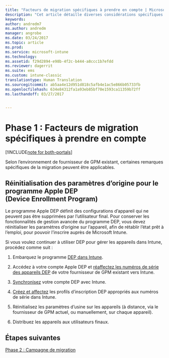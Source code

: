 ```yaml
---
title: "Facteurs de migration spécifiques à prendre en compte | Microsoft Docs"
description: "Cet article détaille diverses considérations spécifiques de la migration que les clients doivent prendre en compte avant de démarrer une campagne de migration."
keywords: 
author: andredm7
ms.author: andredm
manager: angrobe
ms.date: 03/24/2017
ms.topic: article
ms.prod: 
ms.service: microsoft-intune
ms.technology: 
ms.assetid: f29d2894-e98b-4f2c-b444-a8ccc1b7efdd
ms.reviewer: dagerrit
ms.suite: ems
ms.custom: intune-classic
translationtype: Human Translation
ms.sourcegitcommit: ab5aa4e12d951d818c5afb4e1ac5e866b05733fb
ms.openlocfilehash: 634e84312fa1a93eb85bf70e1593ca11359b72ff
ms.lasthandoff: 03/27/2017


---
```


# <a name="phase-1-special-migration-considerations"></a>Phase 1 : Facteurs de migration spécifiques à prendre en compte

[!INCLUDE[note for both-portals](../includes/note-for-both-portals.md)]

Selon l’environnement de fournisseur de GPM existant, certaines remarques spécifiques de la migration peuvent être applicables.

## <a name="factory-reset-for-apples-device-enrollment-program-dep"></a>Réinitialisation des paramètres d’origine pour le programme Apple DEP (Device Enrollment Program)

Le programme Apple DEP définit des configurations d’appareil qui ne peuvent pas être supprimées par l’utilisateur final. Pour conserver les fonctionnalités de gestion avancée du programme DEP, vous devez réinitialiser les paramètres d’origine sur l’appareil, afin de rétablir l’état prêt à l’emploi, pour pouvoir l’inscrire auprès de Microsoft Intune.

Si vous voulez continuer à utiliser DEP pour gérer les appareils dans Intune, procédez comme suit :

1.  Embarquez le programme [DEP dans Intune](https://docs.microsoft.com/intune/deploy-use/ios-device-enrollment-program-in-microsoft-intune).

2.  Accédez à votre compte Apple DEP et [réaffectez les numéros de série des appareils DEP](https://help.apple.com/deployment/business/#/tesf9562af26) de votre fournisseur de GPM existant vers Intune.

3.  [Synchronisez](https://docs.microsoft.com/intune/deploy-use/ios-device-enrollment-program-in-microsoft-intune) votre compte DEP avec Intune.

4.  [Créez et affectez](https://docs.microsoft.com/intune/deploy-use/ios-device-enrollment-program-in-microsoft-intune) les profils d’inscription DEP appropriés aux numéros de série dans Intune.

5.  Réinitialisez les paramètres d’usine sur les appareils (à distance, via le fournisseur de GPM actuel, ou manuellement, sur chaque appareil).

6.  Distribuez les appareils aux utilisateurs finaux.

## <a name="next-steps"></a>Étapes suivantes 

[Phase 2 : Campagne de migration](https://docs.microsoft.com/intune/plan-design/migration-phase2-migration-campaign)

